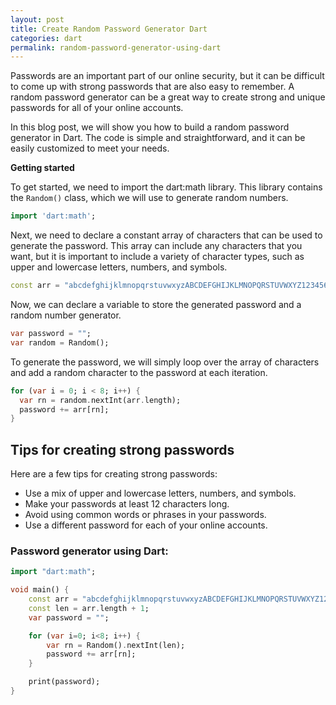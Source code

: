 ```yaml
---
layout: post
title: Create Random Password Generator Dart
categories: dart
permalink: random-password-generator-using-dart
---
```


Passwords are an important part of our online security, but it can be difficult to come up with strong passwords that are also easy to remember. A random password generator can be a great way to create strong and unique passwords for all of your online accounts.

In this blog post, we will show you how to build a random password generator in Dart. The code is simple and straightforward, and it can be easily customized to meet your needs.

**Getting started**

To get started, we need to import the dart:math library. This library contains the `Random()` class, which we will use to generate random numbers.

```dart
import 'dart:math';
```
Next, we need to declare a constant array of characters that can be used to generate the password. This array can include any characters that you want, but it is important to include a variety of character types, such as upper and lowercase letters, numbers, and symbols.

```dart
const arr = "abcdefghijklmnopqrstuvwxyzABCDEFGHIJKLMNOPQRSTUVWXYZ1234567890!@#%^&*()";
```

Now, we can declare a variable to store the generated password and a random number generator.

```dart
var password = "";
var random = Random();
```
To generate the password, we will simply loop over the array of characters and add a random character to the password at each iteration.

```dart
for (var i = 0; i < 8; i++) {
  var rn = random.nextInt(arr.length);
  password += arr[rn];
}
```

## Tips for creating strong passwords
Here are a few tips for creating strong passwords:
- Use a mix of upper and lowercase letters, numbers, and symbols.
- Make your passwords at least 12 characters long.
- Avoid using common words or phrases in your passwords.
- Use a different password for each of your online accounts.

### Password generator using Dart:
```dart
import "dart:math";

void main() {
    const arr = "abcdefghijklmnopqrstuvwxyzABCDEFGHIJKLMNOPQRSTUVWXYZ1234567890!@#%^&*()";
    const len = arr.length + 1;
    var password = "";

    for (var i=0; i<8; i++) {
        var rn = Random().nextInt(len);
        password += arr[rn];
    }

    print(password);
}
```

